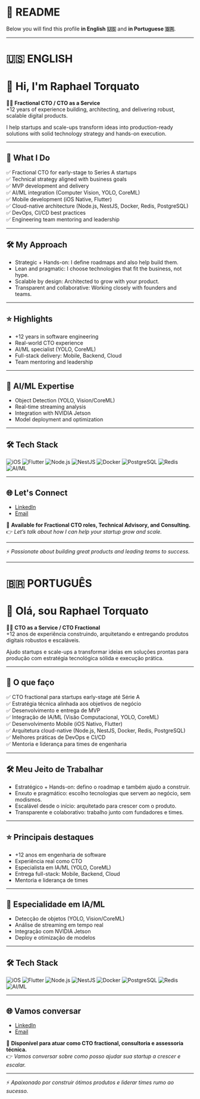 # 📌 README

Below you will find this profile **in English 🇺🇸** and **in Portuguese 🇧🇷**.

---

# 🇺🇸 ENGLISH

# 👋 Hi, I'm Raphael Torquato

👨‍💻 **Fractional CTO / CTO as a Service**  
+12 years of experience building, architecting, and delivering robust, scalable digital products.

I help startups and scale-ups transform ideas into production-ready solutions with solid technology strategy and hands-on execution.

---

## 🚀 What I Do

✅ Fractional CTO for early-stage to Series A startups  
✅ Technical strategy aligned with business goals  
✅ MVP development and delivery  
✅ AI/ML integration (Computer Vision, YOLO, CoreML)  
✅ Mobile development (iOS Native, Flutter)  
✅ Cloud-native architecture (Node.js, NestJS, Docker, Redis, PostgreSQL)  
✅ DevOps, CI/CD best practices  
✅ Engineering team mentoring and leadership

---

## 🛠️ My Approach

- Strategic + Hands-on: I define roadmaps and also help build them.
- Lean and pragmatic: I choose technologies that fit the business, not hype.
- Scalable by design: Architected to grow with your product.
- Transparent and collaborative: Working closely with founders and teams.

---

## ⭐ Highlights

- +12 years in software engineering
- Real-world CTO experience
- AI/ML specialist (YOLO, CoreML)
- Full-stack delivery: Mobile, Backend, Cloud
- Team mentoring and leadership

---

## 🤖 AI/ML Expertise

- Object Detection (YOLO, Vision/CoreML)  
- Real-time streaming analysis  
- Integration with NVIDIA Jetson  
- Model deployment and optimization

---

## 🛠️ Tech Stack

![iOS](https://img.shields.io/badge/iOS-Swift%20%7C%20ObjC-blue)
![Flutter](https://img.shields.io/badge/Flutter-Dart-blueviolet)
![Node.js](https://img.shields.io/badge/Backend-Node.js-green)
![NestJS](https://img.shields.io/badge/NestJS-red)
![Docker](https://img.shields.io/badge/DevOps-Docker-blue)
![PostgreSQL](https://img.shields.io/badge/Database-PostgreSQL-blue)
![Redis](https://img.shields.io/badge/Cache-Redis-red)
![AI/ML](https://img.shields.io/badge/AI-Computer%20Vision-brightgreen)

---

## 🌐 Let's Connect

- [LinkedIn](https://www.linkedin.com/in/raphaeltorquato/)
- [Email](mailto:martinitorquato@gmail.com)

💼 **Available for Fractional CTO roles, Technical Advisory, and Consulting.**  
👉 *Let’s talk about how I can help your startup grow and scale.*

---

⚡️ *Passionate about building great products and leading teams to success.*

---

# 🇧🇷 PORTUGUÊS

# 👋 Olá, sou Raphael Torquato

👨‍💻 **CTO as a Service / CTO Fractional**  
+12 anos de experiência construindo, arquitetando e entregando produtos digitais robustos e escaláveis.

Ajudo startups e scale-ups a transformar ideias em soluções prontas para produção com estratégia tecnológica sólida e execução prática.

---

## 🚀 O que faço

✅ CTO fractional para startups early-stage até Série A  
✅ Estratégia técnica alinhada aos objetivos de negócio  
✅ Desenvolvimento e entrega de MVP  
✅ Integração de IA/ML (Visão Computacional, YOLO, CoreML)  
✅ Desenvolvimento Mobile (iOS Nativo, Flutter)  
✅ Arquitetura cloud-native (Node.js, NestJS, Docker, Redis, PostgreSQL)  
✅ Melhores práticas de DevOps e CI/CD  
✅ Mentoria e liderança para times de engenharia

---

## 🛠️ Meu Jeito de Trabalhar

- Estratégico + Hands-on: defino o roadmap e também ajudo a construir.
- Enxuto e pragmático: escolho tecnologias que servem ao negócio, sem modismos.
- Escalável desde o início: arquitetado para crescer com o produto.
- Transparente e colaborativo: trabalho junto com fundadores e times.

---

## ⭐ Principais destaques

- +12 anos em engenharia de software
- Experiência real como CTO
- Especialista em IA/ML (YOLO, CoreML)
- Entrega full-stack: Mobile, Backend, Cloud
- Mentoria e liderança de times

---

## 🤖 Especialidade em IA/ML

- Detecção de objetos (YOLO, Vision/CoreML)  
- Análise de streaming em tempo real  
- Integração com NVIDIA Jetson  
- Deploy e otimização de modelos

---

## 🛠️ Tech Stack

![iOS](https://img.shields.io/badge/iOS-Swift%20%7C%20ObjC-blue)
![Flutter](https://img.shields.io/badge/Flutter-Dart-blueviolet)
![Node.js](https://img.shields.io/badge/Backend-Node.js-green)
![NestJS](https://img.shields.io/badge/NestJS-red)
![Docker](https://img.shields.io/badge/DevOps-Docker-blue)
![PostgreSQL](https://img.shields.io/badge/Database-PostgreSQL-blue)
![Redis](https://img.shields.io/badge/Cache-Redis-red)
![AI/ML](https://img.shields.io/badge/AI-Computer%20Vision-brightgreen)

---

## 🌐 Vamos conversar

- [LinkedIn](https://www.linkedin.com/in/raphaeltorquato/)
- [Email](mailto:martinitorquato@gmail.com)

💼 **Disponível para atuar como CTO fractional, consultoria e assessoria técnica.**  
👉 *Vamos conversar sobre como posso ajudar sua startup a crescer e escalar.*

---

⚡️ *Apaixonado por construir ótimos produtos e liderar times rumo ao sucesso.*
